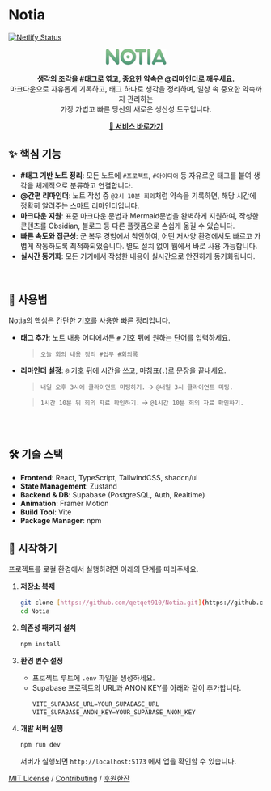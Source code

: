 # Notia

[![Netlify Status](https://api.netlify.com/api/v1/badges/46a1398f-b909-402f-946a-4e54be53e9f2/deploy-status)](https://app.netlify.com/projects/wedontlikeamnesia/deploys)
<br>

<p align="center">
  <img src="./src/assets/images/Logo.png" alt="Notia Logo" width="120">
</p>

<p align="center">
  <strong>생각의 조각을 #태그로 엮고, 중요한 약속은 @리마인더로 깨우세요.</strong>
  <br>
  마크다운으로 자유롭게 기록하고, 태그 하나로 생각을 정리하며, 일상 속 중요한 약속까지 관리하는<br>가장 가볍고 빠른 당신의 새로운 생산성 도구입니다.
</p>
<p align="center">
    <a href="https://notia.site"><strong>🔗 서비스 바로가기</strong></a>
</p>

## ✨ 핵심 기능

- **#태그 기반 노트 정리**: 모든 노트에 `#프로젝트`, `#아이디어` 등 자유로운 태그를 붙여 생각을 체계적으로 분류하고 연결합니다.
- **@간편 리마인더**: 노트 작성 중 `@2시 10분 회의`처럼 약속을 기록하면, 해당 시간에 정확히 알려주는 스마트 리마인더입니다.
- **마크다운 지원**: 표준 마크다운 문법과 Mermaid문법을 완벽하게 지원하여, 작성한 콘텐츠를 Obsidian, 블로그 등 다른 플랫폼으로 손쉽게 옮길 수 있습니다.
- **빠른 속도와 접근성**: 군 복무 경험에서 착안하여, 어떤 저사양 환경에서도 빠르고 가볍게 작동하도록 최적화되었습니다. 별도 설치 없이 웹에서 바로 사용 가능합니다.
- **실시간 동기화**: 모든 기기에서 작성한 내용이 실시간으로 안전하게 동기화됩니다.
<!-- - **사용자 맞춤 플랫폼**: 사용자의 환경에 따라, 웹, 웹앱, 데스크탑 앱 등 알맞게 사용하세요. -->

<br>

## 📖 사용법

Notia의 핵심은 간단한 기호를 사용한 빠른 정리입니다.

- **태그 추가**: 노트 내용 어디에서든 `#` 기호 뒤에 원하는 단어를 입력하세요.

  > `오늘 회의 내용 정리 #업무 #회의록`

- **리마인더 설정**: `@` 기호 뒤에 시간을 쓰고, 마침표(`.`)로 문장을 끝내세요.

  > `내일 오후 3시에 클라이언트 미팅하기.` → `@내일 3시 클라이언트 미팅.`

  > `1시간 10분 뒤 회의 자료 확인하기.` → `@1시간 10분 회의 자료 확인하기.`

<br><br>

## 🛠️ 기술 스택

- **Frontend**: React, TypeScript, TailwindCSS, shadcn/ui
- **State Management**: Zustand
- **Backend & DB**: Supabase (PostgreSQL, Auth, Realtime)
- **Animation**: Framer Motion
- **Build Tool**: Vite
- **Package Manager**: npm

## 🚀 시작하기

프로젝트를 로컬 환경에서 실행하려면 아래의 단계를 따라주세요.

1.  **저장소 복제**

    ```bash
    git clone [https://github.com/qetqet910/Notia.git](https://github.com/qetqet910/Notia.git)
    cd Notia
    ```

2.  **의존성 패키지 설치**

    ```bash
    npm install
    ```

3.  **환경 변수 설정**

    - 프로젝트 루트에 `.env` 파일을 생성하세요.
    - Supabase 프로젝트의 URL과 ANON KEY를 아래와 같이 추가합니다.
      ```
      VITE_SUPABASE_URL=YOUR_SUPABASE_URL
      VITE_SUPABASE_ANON_KEY=YOUR_SUPABASE_ANON_KEY
      ```

4.  **개발 서버 실행**
    ```bash
    npm run dev
    ```
    서버가 실행되면 `http://localhost:5173` 에서 앱을 확인할 수 있습니다.

[MIT License](./LICENSE) / [Contributing](./CONTRIBUTING.md) / [후원한잔](https://acoffee.shop/d/00be6d8a-5e3e-494e-a559-0c2f4bb1c25f)
